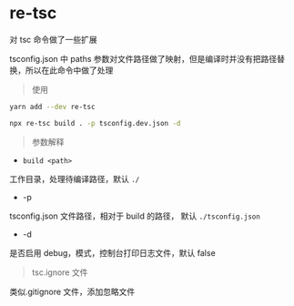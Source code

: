 # re-tsc

对 tsc 命令做了一些扩展

tsconfig.json 中 paths 参数对文件路径做了映射，但是编译时并没有把路径替换，所以在此命令中做了处理

> 使用

```bash
yarn add --dev re-tsc

npx re-tsc build . -p tsconfig.dev.json -d
```

> 参数解释

* `build <path>`

工作目录，处理待编译路径，默认 `./`

* -p

tsconfig.json 文件路径，相对于 build 的路径， 默认 `./tsconfig.json`

* -d

是否启用 debug，模式，控制台打印日志文件，默认 false

> tsc.ignore 文件

类似.gitignore 文件，添加忽略文件
